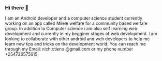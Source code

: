 ### Hi there 👋

I am an Android developer and a computer science student currently working on an app called Milele welfare for a community based welfare group. In addition to Computer science i am also self learning web development and currently in my begginer stages of web development. I am looking to collaborate with other android and web developers to help me learn new tips and tricks on the development world. You can reach me through my Email: nich.otieno @gmail.com or my phone number +254726575615
<!--
**Crucialjun/crucialjun** is a ✨ _special_ ✨ repository because its `README.md` (this file) appears on your GitHub profile.

Here are some ideas to get you started:

- 🔭 I’m currently working on ...
- 🌱 I’m currently learning ...
- 👯 I’m looking to collaborate on ...
- 🤔 I’m looking for help with ...
- 💬 Ask me about ...
- 📫 How to reach me: ...
- 😄 Pronouns: ...
- ⚡ Fun fact: ...
-->
